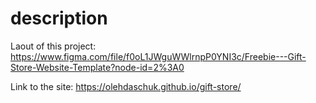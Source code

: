 # description

Laout of this project:
https://www.figma.com/file/f0oL1JWguWWlrnpP0YNI3c/Freebie---Gift-Store-Website-Template?node-id=2%3A0

Link to the site: https://olehdaschuk.github.io/gift-store/
